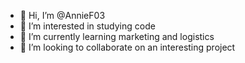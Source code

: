 - 👋 Hi, I’m @AnnieF03
- 👀 I’m interested in studying code
- 🌱 I’m currently learning marketing and logistics
- 💞️ I’m looking to collaborate on an interesting project


<!---
AnnieF03/AnnieF03 is a ✨ special ✨ repository because its `README.md` (this file) appears on your GitHub profile.
You can click the Preview link to take a look at your changes.
--->
